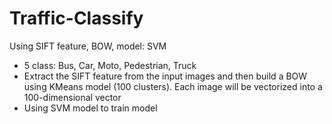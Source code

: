 # Traffic-Classify
Using SIFT feature, BOW, model: SVM 
- 5 class: Bus, Car, Moto, Pedestrian, Truck
- Extract the SIFT feature from the input images and then build a BOW using KMeans model (100 clusters). Each image will be vectorized into a 100-dimensional vector
- Using SVM model to train model
